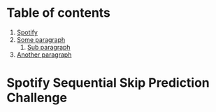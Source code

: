 # Table of contents
1. [Spotify](#Spotify )
2. [Some paragraph](#paragraph1)
    1. [Sub paragraph](#subparagraph1)
3. [Another paragraph](#paragraph2)





# Spotify Sequential Skip Prediction Challenge
